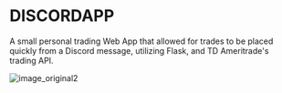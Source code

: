 # DISCORDAPP
A small personal trading Web App that allowed for trades to be placed quickly from a Discord message, utilizing Flask, and TD Ameritrade's trading API.

![image_original2](https://github.com/user-attachments/assets/b2cfcd8d-168a-4a3f-abc9-1a7ecf98dfae)

